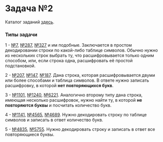 # Задача №2
Каталог заданий [здесь](https://inf-oge.sdamgia.ru/test?filter=all&category_id=7).

### Типы задачи
1 - [№7](https://inf-oge.sdamgia.ru/problem?id=7), [№287](https://inf-oge.sdamgia.ru/problem?id=287), [№327](https://inf-oge.sdamgia.ru/problem?id=327) и им подобные. Заключается в простом декодировании строки по какой-либо таблице символов. Обычно нужно из нескольких строк выбрать ту, что расшифровывается только одним способом, или, если строка одна, расшифровать её простой подстановкой.

2 - [№207](https://inf-oge.sdamgia.ru/problem?id=207), [№147](https://inf-oge.sdamgia.ru/problem?id=147), [№187](https://inf-oge.sdamgia.ru/problem?id=187). Дана строка, которая расшифровывается двуми или более способами и таблица символов. В ответе нужно записать расшифровку, в которой **нет повторяющихся букв**.

3 - [№1101](https://inf-oge.sdamgia.ru/problem?id=1101), [№1240](https://inf-oge.sdamgia.ru/problem?id=1240), [№6221](https://inf-oge.sdamgia.ru/problem?id=6221). Аналогично второму типу дана строка, имеющая несколько расшифровок, нужно найти ту, в которой **не повторяются буквы** и посчитать количество букв.

4 - [№1141](https://inf-oge.sdamgia.ru/problem?id=1141), [№4565](https://inf-oge.sdamgia.ru/problem?id=4565), [№4689](https://inf-oge.sdamgia.ru/problem?id=4689). Нужно декодировать строку по таблице символов и записать в ответ количество букв.

5 - [№4835](https://inf-oge.sdamgia.ru/problem?id=4835), [№5755](https://inf-oge.sdamgia.ru/problem?id=5755). Нужно декодировать строку и записать в ответ все повторяющиеся буквы.
